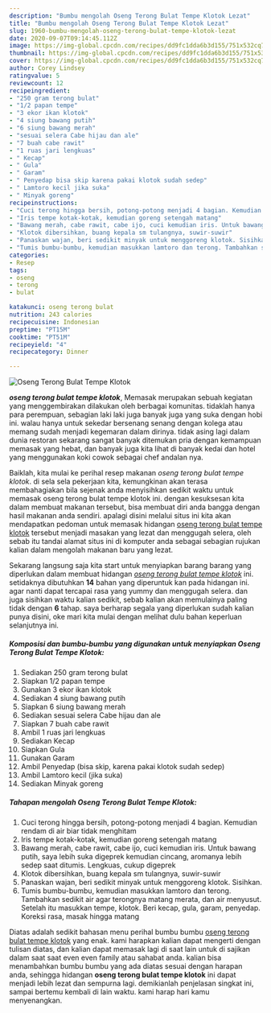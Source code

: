 ```yaml
---
description: "Bumbu mengolah Oseng Terong Bulat Tempe Klotok Lezat"
title: "Bumbu mengolah Oseng Terong Bulat Tempe Klotok Lezat"
slug: 1960-bumbu-mengolah-oseng-terong-bulat-tempe-klotok-lezat
date: 2020-09-07T09:14:45.112Z
image: https://img-global.cpcdn.com/recipes/dd9fc1dda6b3d155/751x532cq70/oseng-terong-bulat-tempe-klotok-foto-resep-utama.jpg
thumbnail: https://img-global.cpcdn.com/recipes/dd9fc1dda6b3d155/751x532cq70/oseng-terong-bulat-tempe-klotok-foto-resep-utama.jpg
cover: https://img-global.cpcdn.com/recipes/dd9fc1dda6b3d155/751x532cq70/oseng-terong-bulat-tempe-klotok-foto-resep-utama.jpg
author: Corey Lindsey
ratingvalue: 5
reviewcount: 12
recipeingredient:
- "250 gram terong bulat"
- "1/2 papan tempe"
- "3 ekor ikan klotok"
- "4 siung bawang putih"
- "6 siung bawang merah"
- "sesuai selera Cabe hijau dan ale"
- "7 buah cabe rawit"
- "1 ruas jari lengkuas"
- " Kecap"
- " Gula"
- " Garam"
- " Penyedap bisa skip karena pakai klotok sudah sedep"
- " Lamtoro kecil jika suka"
- " Minyak goreng"
recipeinstructions:
- "Cuci terong hingga bersih, potong-potong menjadi 4 bagian. Kemudian rendam di air biar tidak menghitam"
- "Iris tempe kotak-kotak, kemudian goreng setengah matang"
- "Bawang merah, cabe rawit, cabe ijo, cuci kemudian iris. Untuk bawang putih, saya lebih suka digeprek kemudian cincang, aromanya lebih sedep saat ditumis. Lengkuas, cukup digeprek"
- "Klotok dibersihkan, buang kepala sm tulangnya, suwir-suwir"
- "Panaskan wajan, beri sedikit minyak untuk menggoreng klotok. Sisihkan."
- "Tumis bumbu-bumbu, kemudian masukkan lamtoro dan terong. Tambahkan sedikit air agar terongnya matang merata, dan air menyusut. Setelah itu masukkan tempe, klotok. Beri kecap, gula, garam, penyedap. Koreksi rasa, masak hingga matang"
categories:
- Resep
tags:
- oseng
- terong
- bulat

katakunci: oseng terong bulat 
nutrition: 243 calories
recipecuisine: Indonesian
preptime: "PT15M"
cooktime: "PT51M"
recipeyield: "4"
recipecategory: Dinner

---
```



![Oseng Terong Bulat Tempe Klotok](https://img-global.cpcdn.com/recipes/dd9fc1dda6b3d155/751x532cq70/oseng-terong-bulat-tempe-klotok-foto-resep-utama.jpg)

<b><i>oseng terong bulat tempe klotok</i></b>, Memasak merupakan sebuah kegiatan yang menggembirakan dilakukan oleh berbagai komunitas. tidaklah hanya para perempuan, sebagian laki laki juga banyak juga yang suka dengan hobi ini. walau hanya untuk sekedar bersenang senang dengan kolega atau memang sudah menjadi kegemaran dalam dirinya. tidak asing lagi dalam dunia restoran sekarang sangat banyak ditemukan pria dengan kemampuan memasak yang hebat, dan banyak juga kita lihat di banyak kedai dan hotel yang menggunakan koki cowok sebagai chef andalan nya.

Baiklah, kita mulai ke perihal resep makanan <i>oseng terong bulat tempe klotok</i>. di sela sela pekerjaan kita, kemungkinan akan terasa membahagiakan bila sejenak anda menyisihkan sedikit waktu untuk memasak oseng terong bulat tempe klotok ini. dengan kesuksesan kita dalam membuat makanan tersebut, bisa membuat diri anda bangga dengan hasil makanan anda sendiri. apalagi disini melalui situs ini kita akan mendapatkan pedoman untuk memasak hidangan <u>oseng terong bulat tempe klotok</u> tersebut menjadi masakan yang lezat dan menggugah selera, oleh sebab itu tandai alamat situs ini di komputer anda sebagai sebagian rujukan kalian dalam mengolah makanan baru yang lezat.




Sekarang langsung saja kita start untuk menyiapkan barang barang yang diperlukan dalam membuat hidangan <u><i>oseng terong bulat tempe klotok</i></u> ini. setidaknya dibutuhkan <b>14</b> bahan yang diperuntuk kan pada hidangan ini. agar nanti dapat tercapai rasa yang yummy dan menggugah selera. dan juga sisihkan waktu kalian sedikit, sebab kalian akan memulainya paling tidak dengan <b>6</b> tahap. saya berharap segala yang diperlukan sudah kalian punya disini, oke mari kita mulai dengan melihat dulu bahan keperluan selanjutnya ini.

<!--inarticleads1-->

##### Komposisi dan bumbu-bumbu yang digunakan untuk menyiapkan Oseng Terong Bulat Tempe Klotok:

1. Sediakan 250 gram terong bulat
1. Siapkan 1/2 papan tempe
1. Gunakan 3 ekor ikan klotok
1. Sediakan 4 siung bawang putih
1. Siapkan 6 siung bawang merah
1. Sediakan sesuai selera Cabe hijau dan ale
1. Siapkan 7 buah cabe rawit
1. Ambil 1 ruas jari lengkuas
1. Sediakan  Kecap
1. Siapkan  Gula
1. Gunakan  Garam
1. Ambil  Penyedap (bisa skip, karena pakai klotok sudah sedep)
1. Ambil  Lamtoro kecil (jika suka)
1. Sediakan  Minyak goreng




<!--inarticleads2-->

##### Tahapan mengolah Oseng Terong Bulat Tempe Klotok:

1. Cuci terong hingga bersih, potong-potong menjadi 4 bagian. Kemudian rendam di air biar tidak menghitam
1. Iris tempe kotak-kotak, kemudian goreng setengah matang
1. Bawang merah, cabe rawit, cabe ijo, cuci kemudian iris. Untuk bawang putih, saya lebih suka digeprek kemudian cincang, aromanya lebih sedep saat ditumis. Lengkuas, cukup digeprek
1. Klotok dibersihkan, buang kepala sm tulangnya, suwir-suwir
1. Panaskan wajan, beri sedikit minyak untuk menggoreng klotok. Sisihkan.
1. Tumis bumbu-bumbu, kemudian masukkan lamtoro dan terong. Tambahkan sedikit air agar terongnya matang merata, dan air menyusut. Setelah itu masukkan tempe, klotok. Beri kecap, gula, garam, penyedap. Koreksi rasa, masak hingga matang




Diatas adalah sedikit bahasan menu perihal bumbu bumbu <u>oseng terong bulat tempe klotok</u> yang enak. kami harapkan kalian dapat mengerti dengan tulisan diatas, dan kalian dapat memasak lagi di saat lain untuk di sajikan dalam saat saat even even family atau sahabat anda. kalian bisa menambahkan bumbu bumbu yang ada diatas sesuai dengan harapan anda, sehingga hidangan <b>oseng terong bulat tempe klotok</b> ini dapat menjadi lebih lezat dan sempurna lagi. demikianlah penjelasan singkat ini, sampai bertemu kembali di lain waktu. kami harap hari kamu menyenangkan.
